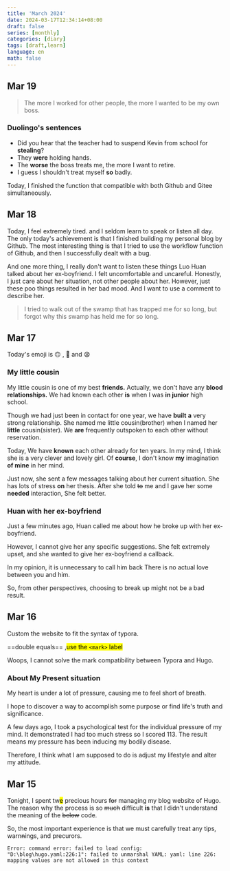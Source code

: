 ```yaml
---
title: 'March 2024'
date: 2024-03-17T12:34:14+08:00
draft: false
series: [monthly]
categories: [diary]
tags: [draft,learn]
language: en
math: false
---
```


## Mar 19

> The more I worked for other people, the more I wanted to be my own boss.

### Duolingo's sentences

- Did you hear that the teacher had to suspend Kevin from school for **stealing**?
- They **were** holding hands.
- The **worse** the boss treats me, the more I want to retire.
- I guess I shouldn't treat myself **so** badly.

Today, I finished the function that compatible with both Github and Gitee simultaneously.



## Mar 18

Today, I feel extremely tired. and I seldom learn to speak or listen all day. The only today's achievement is that I finished building my personal blog by Github. The most interesting thing is that I tried to use the workflow function of Github, and then I successfully dealt with a bug.

And one more thing, I really don't want to listen these things Luo Huan talked about her ex-boyfriend. I felt uncomfortable and uncareful. Honestly, I just care about her situation, not other people about her. However, just these poo things resulted in her bad mood. And I want to use a comment to describe her.

> I tried to walk out of the swamp that has trapped me for so long, but forgot why this swamp has held me for so long.



## Mar 17

Today's emoji is :upside_down_face: , :nauseated_face: and :anguished:

### My little cousin

My little cousin is one of my best **friends.** Actually, we don't have any **blood relationships.** We had known each other **is** when I was **in junior** high school.

Though we had just been in contact for one year, we have **built** **a** very strong relationship. She named me little cousin(brother) when I named her **little** cousin(sister). We **are** frequently outspoken to each other without reservation.

Today, We have **known** each other already for ten years. In my mind, I think she is a very clever and lovely girl. Of **course**, I don't know **my** imagination **of mine** in her mind.

Just now, she sent a few messages talking about her current situation. She has lots of stress **on** her thesis. After she told ~~to~~ me and I gave her some **needed** interaction, She felt better.

### Huan with her ex-boyfriend

Just a few minutes ago, Huan called me about how he broke up with her ex-boyfriend.

However, I cannot give her any specific suggestions. She felt extremely upset, and she wanted to give her ex-boyfriend a callback.

In my opinion, it is unnecessary to call him back There is no actual love between you and him.

So, from other perspectives, choosing to break up might not be a bad result.

## Mar 16

Custom the website to fit the syntax of typora.

==double equals== ,<mark>use the `<mark>` label</mark>

Woops, I cannot solve the mark compatibility between Typora and Hugo.

### About My Present situation

My heart is under a lot of pressure, causing me to feel short of breath.

I hope to discover a way to accomplish some purpose or find life's truth and significance.

A few days ago, I took a psychological test for the individual pressure of my mind. It demonstrated I had too much stress so I scored 113. The result means my pressure has been inducing my bodily disease.

Therefore, I think what I am supposed to do is adjust my lifestyle and alter my attitude.

## Mar 15

Tonight, I spent tw<mark>e</mark> precious hours ~~for~~ managing my blog website of Hugo.
The reason why the process is so ~~much~~ difficult **is** that I didn't understand the meaning of the ~~below~~ code.

So, the most important experience is that we must carefully treat any tips, warn~~n~~ings, and precurors.

```shell
Error: command error: failed to load config: "D:\blog\hugo.yaml:226:1": failed to unmarshal YAML: yaml: line 226: mapping values are not allowed in this context
```
